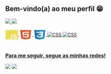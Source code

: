
## Bem-vindo(a) ao meu perfil 😁

 <div>
   <a href="https://github.com/Carvalhorp2022">
   <img height="180em" src="https://github-readme-stats.vercel.app/api?username=Carvalhorp2022&show_icons=true&theme=tokyonight&include_all_commits=true&count_private=true"/>
   <img height="180em" src="https://github-readme-stats.vercel.app/api/top-langs/?username=Carvalhorp2022&layout=compact&langs_count=6&theme=tokyonight"/>
</div>
    
<div style="display: inline_block"><br>
  <img align="center" alt="Js" height="30" width="40" src="https://raw.githubusercontent.com/devicons/devicon/master/icons/javascript/javascript-plain.svg">
  <img align="center" alt="HTML" height="30" width="40" src="https://raw.githubusercontent.com/devicons/devicon/master/icons/html5/html5-original.svg">
  <img align="center" alt="CSS" height="30" width="40" src="https://raw.githubusercontent.com/devicons/devicon/master/icons/css3/css3-original.svg">
  <img align="center" alt="CSS" height="30" width="40" src="https://www.criandobits.com.br/wp-content/uploads/2021/11/csharp.png">
  <img align="center" alt="CSS" height="30" width="40" src="https://brandslogos.com/wp-content/uploads/images/large/python-logo.png">
</div>
 
<br>
 
### Para me seguir, segue as minhas redes!
 
<div> 
  
  <a href="https://instagram.com/rodrigo.carvalho82" target="_blank"><img src="https://img.shields.io/badge/-Instagram-%23E4405F?style=for-the-badge&logo=instagram&logoColor=white" target="_blank"></a>
   <a href="https://www.linkedin.com/in/rodrigo-carvalho-854728a5" target="_blank"><img src="https://img.shields.io/badge/-LinkedIn-%230077B5?style=for-the-badge&logo=linkedin&logoColor=white" target="_blank"></a>
</div>
